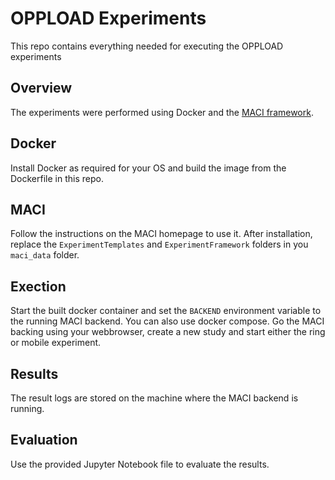 # OPPLOAD Experiments

This repo contains everything needed for executing the OPPLOAD experiments

## Overview
The experiments were performed using Docker and the [MACI framework](https://maci-research.net/).

## Docker
Install Docker as required for your OS and build the image from the Dockerfile in this repo.

## MACI
Follow the instructions on the MACI homepage to use it. After installation, replace the `ExperimentTemplates` and `ExperimentFramework` folders in you `maci_data` folder.

## Exection
Start the built docker container and set the `BACKEND` environment variable to the running MACI backend. You can also use docker compose. Go the MACI backing using your webbrowser, create a new study and start either the ring or mobile experiment.

## Results
The result logs are stored on the machine where the MACI backend is running.

## Evaluation
Use the provided Jupyter Notebook file to evaluate the results.